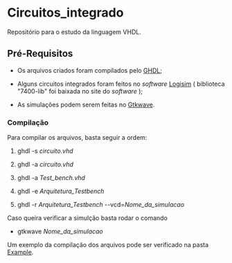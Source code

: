 # Circuitos_integrado

Repositório para o estudo da linguagem VHDL. 

## Pré-Requisitos

* Os arquivos criados foram compilados pelo [GHDL](http://ghdl.free.fr/); 
  
* Alguns circuitos integrados foram feitos no _software_ [Logisim](http://www.cburch.com/logisim/pt/index.html) ( biblioteca "7400-lib" foi baixada no site do _software_ );

* As simulações podem serem feitas no [Gtkwave](http://gtkwave.sourceforge.net/).

### Compilação

Para compilar os arquivos, basta seguir a ordem:

1. ghdl -s *circuito.vhd*
   
2. ghdl -a *circuito.vhd*
   
3. ghdl -a *Test_bench.vhd*
   
4. ghdl -e *Arquitetura_Testbench*
   
5. ghdl -r *Arquitetura_Testbench* --vcd=*Nome_da_simulacao*

Caso queira verificar a simulção basta rodar o comando

* gtkwave *Nome_da_simulacao*

Um exemplo da compilação dos arquivos pode ser verificado na pasta [Example](VHDL/Example/).
   